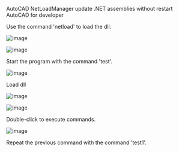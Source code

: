 AutoCAD NetLoadManager update .NET assemblies without restart AutoCAD for developer


Use the command 'netload' to load the dll.

![image](https://github.com/Janson-Lau/AutoCADNetLoadManager/assets/105372090/db9a05c4-bfc7-4b10-b422-eb09dfbc4e82)

![image](https://github.com/Janson-Lau/AutoCADNetLoadManager/assets/105372090/6a930b60-0a0b-436f-af6b-2786e253cb1c)



Start the program with the command 'test'.

![image](https://github.com/Janson-Lau/AutoCADNetLoadManager/assets/105372090/ffd785b5-4b67-426b-8dd4-12b1aaa3e355)



Load dll

![image](https://github.com/Janson-Lau/AutoCADNetLoadManager/assets/105372090/4393e913-be74-4a59-8d93-5289abb2fc2e)

![image](https://github.com/Janson-Lau/AutoCADNetLoadManager/assets/105372090/afbb1732-bb9f-4e8c-b23c-e63aef066e54)



Double-click to execute commands.

![image](https://github.com/Janson-Lau/AutoCADNetLoadManager/assets/105372090/0f2b794c-7eb1-40a1-8bde-d9206029724f)



Repeat the previous command with the command 'test1'.

